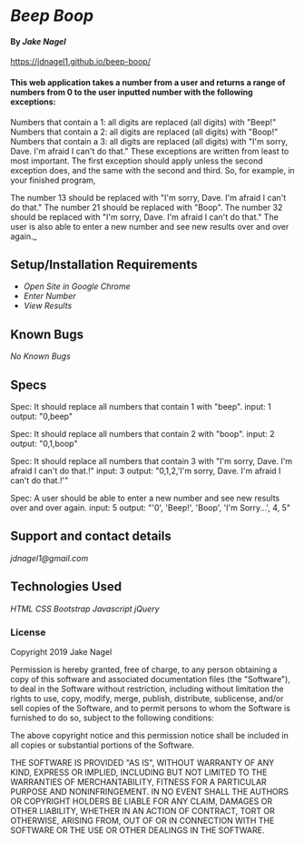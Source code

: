 # _Beep Boop_

#### By _Jake Nagel_

https://jdnagel1.github.io/beep-boop/

#### This web application takes a number from a user and returns a range of numbers from 0 to the user inputted number with the following exceptions:

Numbers that contain a 1: all digits are replaced (all digits) with "Beep!"
Numbers that contain a 2: all digits are replaced (all digits) with "Boop!"
Numbers that contain a 3: all digits are replaced (all digits) with "I'm sorry, Dave. I'm afraid I can't do that."
These exceptions are written from least to most important. The first exception should apply unless the second exception does, and the same with the second and third. So, for example, in your finished program,

The number 13 should be replaced with "I'm sorry, Dave. I'm afraid I can't do that."
The number 21 should be replaced with "Boop".
The number 32 should be replaced with "I'm sorry, Dave. I'm afraid I can't do that."
The user is also able to enter a new number and see new results over and over again._


## Setup/Installation Requirements

* _Open Site in Google Chrome_
* _Enter Number_
* _View Results_

## Known Bugs

_No Known Bugs_

## Specs

Spec: It should replace all numbers that contain 1 with "beep".
input: 1
output: "0,beep"

Spec: It should replace all numbers that contain 2 with "boop".
input: 2
output: "0,1,boop"

Spec: It should replace all numbers that contain 3 with "I'm sorry, Dave. I'm afraid I can't do that.!"
input: 3
output: "0,1,2,'I'm sorry, Dave. I'm afraid I can't do that.!'"

Spec: A user should be able to enter a new number and see new results over and over again.
input: 5
output: "'0', 'Beep!', 'Boop', 'I'm Sorry...', 4, 5"

## Support and contact details

_jdnagel1@gmail.com_

## Technologies Used

_HTML_
_CSS_
_Bootstrap_
_Javascript_
_jQuery_

### License

Copyright 2019 Jake Nagel

Permission is hereby granted, free of charge, to any person obtaining a copy of this software and associated documentation files (the "Software"), to deal in the Software without restriction, including without limitation the rights to use, copy, modify, merge, publish, distribute, sublicense, and/or sell copies of the Software, and to permit persons to whom the Software is furnished to do so, subject to the following conditions:

The above copyright notice and this permission notice shall be included in all copies or substantial portions of the Software.

THE SOFTWARE IS PROVIDED "AS IS", WITHOUT WARRANTY OF ANY KIND, EXPRESS OR IMPLIED, INCLUDING BUT NOT LIMITED TO THE WARRANTIES OF MERCHANTABILITY, FITNESS FOR A PARTICULAR PURPOSE AND NONINFRINGEMENT. IN NO EVENT SHALL THE AUTHORS OR COPYRIGHT HOLDERS BE LIABLE FOR ANY CLAIM, DAMAGES OR OTHER LIABILITY, WHETHER IN AN ACTION OF CONTRACT, TORT OR OTHERWISE, ARISING FROM, OUT OF OR IN CONNECTION WITH THE SOFTWARE OR THE USE OR OTHER DEALINGS IN THE SOFTWARE.
